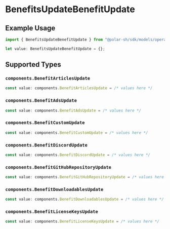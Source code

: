 # BenefitsUpdateBenefitUpdate

## Example Usage

```typescript
import { BenefitsUpdateBenefitUpdate } from "@polar-sh/sdk/models/operations";

let value: BenefitsUpdateBenefitUpdate = {};
```

## Supported Types

### `components.BenefitArticlesUpdate`

```typescript
const value: components.BenefitArticlesUpdate = /* values here */
```

### `components.BenefitAdsUpdate`

```typescript
const value: components.BenefitAdsUpdate = /* values here */
```

### `components.BenefitCustomUpdate`

```typescript
const value: components.BenefitCustomUpdate = /* values here */
```

### `components.BenefitDiscordUpdate`

```typescript
const value: components.BenefitDiscordUpdate = /* values here */
```

### `components.BenefitGitHubRepositoryUpdate`

```typescript
const value: components.BenefitGitHubRepositoryUpdate = /* values here */
```

### `components.BenefitDownloadablesUpdate`

```typescript
const value: components.BenefitDownloadablesUpdate = /* values here */
```

### `components.BenefitLicenseKeysUpdate`

```typescript
const value: components.BenefitLicenseKeysUpdate = /* values here */
```

